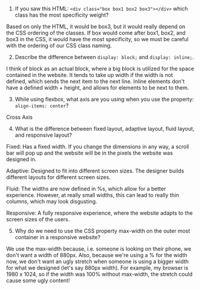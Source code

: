 <!-- Answers to the Self Study Questions go here -->

1. If you saw this HTML: `<div class="box box1 box2 box3"></div>` which class has the most specificity weight?

Based on only the HTML, it would be box3, but it would really depend on the CSS ordering of the classes. If box would come after box1, box2, and box3 in the CSS, it would have the most specificity, so we must be careful with the ordering of our CSS class naming.

2. Describe the difference between `display: block;` and `display: inline;`.

I think of block as an actual block, where a big block is utilized for the space contained in the website. It tends to take up width if the width is not defined, which sends the next item to the next line. Inline elements don't have a defined width + height, and allows for elements to be next to them.

3. While using flexbox, what axis are you using when you use the property: `align-items: center`?

Cross Axis

4. What is the difference between fixed layout, adaptive layout, fluid layout, and responsive layout?

Fixed: Has a fixed width. If you change the dimensions in any way, a scroll bar will pop up and the website will be in the pixels the website was designed in.

Adaptive: Designed to fit into different screen sizes. The designer builds different layouts for different screen sizes.

Fluid: The widths are now defined in %s, which allow for a better experience. However, at really small widths, this can lead to really thin columns, which may look disgusting.

Responsive: A fully responsive experience, where the website adapts to the screen sizes of the users.

5. Why do we need to use the CSS property max-width on the outer most container in a responsive website?

We use the max-width because, i.e. someone is looking on their phone, we don't want a width of 880px. Also, because we're using a % for the width now, we don't want an ugly stretch when someone is using a bigger width for what we designed (let's say 880px width). For example, my browser is 1980 x 1024, so if the width was 100% without max-width, the stretch could cause some ugly content!